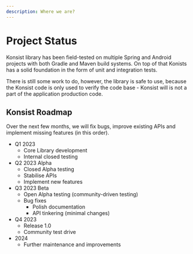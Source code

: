 ```yaml
---
description: Where we are?
---
```


# Project Status

Konsist library has been field-tested on multiple Spring and Android projects with both Gradle and Maven build systems. On top of that Konists has a solid foundation in the form of unit and integration tests.

There is still some work to do, however, the library is safe to use, because the Konsist code is only used to verify the code base - Konsist will is not a part of the application production code.

## Konsist Roadmap

Over the next few months, we will fix bugs, improve existing APIs and implement missing features (in this order).

* Q1 2023
  * Core Library development
  * Internal closed testing&#x20;
* Q2 2023 Alpha
  * Closed Alpha testing
  * Stabilise APIs
  * Implement new features
* Q3 2023 Beta
  * Open Alpha testing (community-driven testing)
  * Bug fixes
    * Polish documentation
    * API tinkering (minimal changes)
* Q4 2023
  * Release 1.0
  * Community test drive
* 2024
  * Further maintenance and improvements
